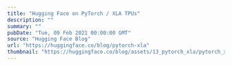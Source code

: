 ```yaml
---
title: "Hugging Face on PyTorch / XLA TPUs"
description: ""
summary: ""
pubDate: "Tue, 09 Feb 2021 00:00:00 GMT"
source: "Hugging Face Blog"
url: "https://huggingface.co/blog/pytorch-xla"
thumbnail: "https://huggingface.co/blog/assets/13_pytorch_xla/pytorch_xla_thumbnail.png"
---
```


